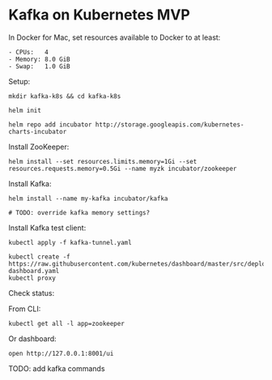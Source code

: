 Kafka on Kubernetes MVP
=======================

In Docker for Mac, set resources available to Docker to at least:

	- CPUs:   4
	- Memory: 8.0 GiB
	- Swap:   1.0 GiB

Setup:

	mkdir kafka-k8s && cd kafka-k8s

	helm init

	helm repo add incubator http://storage.googleapis.com/kubernetes-charts-incubator

Install ZooKeeper:

	helm install --set resources.limits.memory=1Gi --set resources.requests.memory=0.5Gi --name myzk incubator/zookeeper

Install Kafka:

	helm install --name my-kafka incubator/kafka

	# TODO: override kafka memory settings?

Install Kafka test client:

	kubectl apply -f kafka-tunnel.yaml

	kubectl create -f https://raw.githubusercontent.com/kubernetes/dashboard/master/src/deploy/recommended/kubernetes-dashboard.yaml
	kubectl proxy

Check status:

From CLI:

	kubectl get all -l app=zookeeper

Or dashboard:

	open http://127.0.0.1:8001/ui

TODO: add kafka commands
